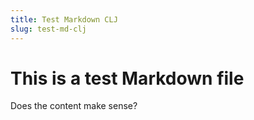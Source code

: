 ```yaml
---
title: Test Markdown CLJ
slug: test-md-clj
---
```


# This is a test Markdown file

Does the content make sense?
